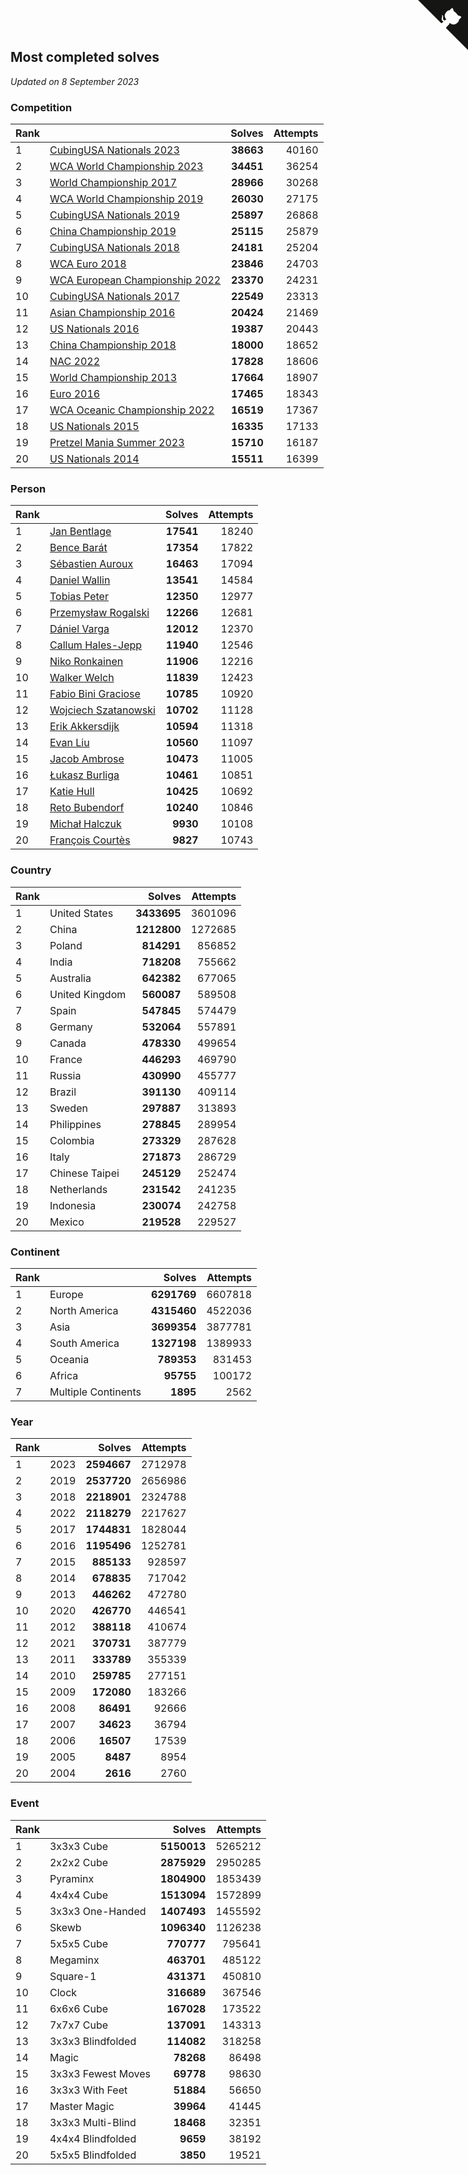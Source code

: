 ## Most completed solves

*Updated on  8 September 2023*


### Competition

| Rank |  | Solves | Attempts |
| :--- | :--- | ---: | ---: |
| 1 | [CubingUSA Nationals 2023](https://www.worldcubeassociation.org/competitions/CubingUSANationals2023) | **38663** | 40160 |
| 2 | [WCA World Championship 2023](https://www.worldcubeassociation.org/competitions/WC2023) | **34451** | 36254 |
| 3 | [World Championship 2017](https://www.worldcubeassociation.org/competitions/WC2017) | **28966** | 30268 |
| 4 | [WCA World Championship 2019](https://www.worldcubeassociation.org/competitions/WC2019) | **26030** | 27175 |
| 5 | [CubingUSA Nationals 2019](https://www.worldcubeassociation.org/competitions/CubingUSANationals2019) | **25897** | 26868 |
| 6 | [China Championship 2019](https://www.worldcubeassociation.org/competitions/ChinaChampionship2019) | **25115** | 25879 |
| 7 | [CubingUSA Nationals 2018](https://www.worldcubeassociation.org/competitions/CubingUSANationals2018) | **24181** | 25204 |
| 8 | [WCA Euro 2018](https://www.worldcubeassociation.org/competitions/Euro2018) | **23846** | 24703 |
| 9 | [WCA European Championship 2022](https://www.worldcubeassociation.org/competitions/Euro2022) | **23370** | 24231 |
| 10 | [CubingUSA Nationals 2017](https://www.worldcubeassociation.org/competitions/CubingUSANationals2017) | **22549** | 23313 |
| 11 | [Asian Championship 2016](https://www.worldcubeassociation.org/competitions/AsianChampionship2016) | **20424** | 21469 |
| 12 | [US Nationals 2016](https://www.worldcubeassociation.org/competitions/USNationals2016) | **19387** | 20443 |
| 13 | [China Championship 2018](https://www.worldcubeassociation.org/competitions/ChinaChampionship2018) | **18000** | 18652 |
| 14 | [NAC 2022](https://www.worldcubeassociation.org/competitions/NAC2022) | **17828** | 18606 |
| 15 | [World Championship 2013](https://www.worldcubeassociation.org/competitions/WC2013) | **17664** | 18907 |
| 16 | [Euro 2016](https://www.worldcubeassociation.org/competitions/Euro2016) | **17465** | 18343 |
| 17 | [WCA Oceanic Championship 2022](https://www.worldcubeassociation.org/competitions/OC2022) | **16519** | 17367 |
| 18 | [US Nationals 2015](https://www.worldcubeassociation.org/competitions/USNationals2015) | **16335** | 17133 |
| 19 | [Pretzel Mania Summer 2023](https://www.worldcubeassociation.org/competitions/PretzelManiaSummer2023) | **15710** | 16187 |
| 20 | [US Nationals 2014](https://www.worldcubeassociation.org/competitions/USNationals2014) | **15511** | 16399 |

### Person

| Rank |  | Solves | Attempts |
| :--- | :--- | ---: | ---: |
| 1 | [Jan Bentlage](https://www.worldcubeassociation.org/persons/2010BENT01) | **17541** | 18240 |
| 2 | [Bence Barát](https://www.worldcubeassociation.org/persons/2008BARA01) | **17354** | 17822 |
| 3 | [Sébastien Auroux](https://www.worldcubeassociation.org/persons/2008AURO01) | **16463** | 17094 |
| 4 | [Daniel Wallin](https://www.worldcubeassociation.org/persons/2013WALL03) | **13541** | 14584 |
| 5 | [Tobias Peter](https://www.worldcubeassociation.org/persons/2014PETE03) | **12350** | 12977 |
| 6 | [Przemysław Rogalski](https://www.worldcubeassociation.org/persons/2013ROGA02) | **12266** | 12681 |
| 7 | [Dániel Varga](https://www.worldcubeassociation.org/persons/2008VARG01) | **12012** | 12370 |
| 8 | [Callum Hales-Jepp](https://www.worldcubeassociation.org/persons/2012HALE01) | **11940** | 12546 |
| 9 | [Niko Ronkainen](https://www.worldcubeassociation.org/persons/2010RONK01) | **11906** | 12216 |
| 10 | [Walker Welch](https://www.worldcubeassociation.org/persons/2011WELC01) | **11839** | 12423 |
| 11 | [Fabio Bini Graciose](https://www.worldcubeassociation.org/persons/2010GRAC02) | **10785** | 10920 |
| 12 | [Wojciech Szatanowski](https://www.worldcubeassociation.org/persons/2011SZAT01) | **10702** | 11128 |
| 13 | [Erik Akkersdijk](https://www.worldcubeassociation.org/persons/2005AKKE01) | **10594** | 11318 |
| 14 | [Evan Liu](https://www.worldcubeassociation.org/persons/2009LIUE01) | **10560** | 11097 |
| 15 | [Jacob Ambrose](https://www.worldcubeassociation.org/persons/2010AMBR01) | **10473** | 11005 |
| 16 | [Łukasz Burliga](https://www.worldcubeassociation.org/persons/2013BURL01) | **10461** | 10851 |
| 17 | [Katie Hull](https://www.worldcubeassociation.org/persons/2010HULL01) | **10425** | 10692 |
| 18 | [Reto Bubendorf](https://www.worldcubeassociation.org/persons/2012BUBE01) | **10240** | 10846 |
| 19 | [Michał Halczuk](https://www.worldcubeassociation.org/persons/2006HALC01) | **9930** | 10108 |
| 20 | [François Courtès](https://www.worldcubeassociation.org/persons/2008COUR01) | **9827** | 10743 |

### Country

| Rank |  | Solves | Attempts |
| :--- | :--- | ---: | ---: |
| 1 | United States | **3433695** | 3601096 |
| 2 | China | **1212800** | 1272685 |
| 3 | Poland | **814291** | 856852 |
| 4 | India | **718208** | 755662 |
| 5 | Australia | **642382** | 677065 |
| 6 | United Kingdom | **560087** | 589508 |
| 7 | Spain | **547845** | 574479 |
| 8 | Germany | **532064** | 557891 |
| 9 | Canada | **478330** | 499654 |
| 10 | France | **446293** | 469790 |
| 11 | Russia | **430990** | 455777 |
| 12 | Brazil | **391130** | 409114 |
| 13 | Sweden | **297887** | 313893 |
| 14 | Philippines | **278845** | 289954 |
| 15 | Colombia | **273329** | 287628 |
| 16 | Italy | **271873** | 286729 |
| 17 | Chinese Taipei | **245129** | 252474 |
| 18 | Netherlands | **231542** | 241235 |
| 19 | Indonesia | **230074** | 242758 |
| 20 | Mexico | **219528** | 229527 |

### Continent

| Rank |  | Solves | Attempts |
| :--- | :--- | ---: | ---: |
| 1 | Europe | **6291769** | 6607818 |
| 2 | North America | **4315460** | 4522036 |
| 3 | Asia | **3699354** | 3877781 |
| 4 | South America | **1327198** | 1389933 |
| 5 | Oceania | **789353** | 831453 |
| 6 | Africa | **95755** | 100172 |
| 7 | Multiple Continents | **1895** | 2562 |

### Year

| Rank |  | Solves | Attempts |
| :--- | :--- | ---: | ---: |
| 1 | 2023 | **2594667** | 2712978 |
| 2 | 2019 | **2537720** | 2656986 |
| 3 | 2018 | **2218901** | 2324788 |
| 4 | 2022 | **2118279** | 2217627 |
| 5 | 2017 | **1744831** | 1828044 |
| 6 | 2016 | **1195496** | 1252781 |
| 7 | 2015 | **885133** | 928597 |
| 8 | 2014 | **678835** | 717042 |
| 9 | 2013 | **446262** | 472780 |
| 10 | 2020 | **426770** | 446541 |
| 11 | 2012 | **388118** | 410674 |
| 12 | 2021 | **370731** | 387779 |
| 13 | 2011 | **333789** | 355339 |
| 14 | 2010 | **259785** | 277151 |
| 15 | 2009 | **172080** | 183266 |
| 16 | 2008 | **86491** | 92666 |
| 17 | 2007 | **34623** | 36794 |
| 18 | 2006 | **16507** | 17539 |
| 19 | 2005 | **8487** | 8954 |
| 20 | 2004 | **2616** | 2760 |

### Event

| Rank |  | Solves | Attempts |
| :--- | :--- | ---: | ---: |
| 1 | 3x3x3 Cube | **5150013** | 5265212 |
| 2 | 2x2x2 Cube | **2875929** | 2950285 |
| 3 | Pyraminx | **1804900** | 1853439 |
| 4 | 4x4x4 Cube | **1513094** | 1572899 |
| 5 | 3x3x3 One-Handed | **1407493** | 1455592 |
| 6 | Skewb | **1096340** | 1126238 |
| 7 | 5x5x5 Cube | **770777** | 795641 |
| 8 | Megaminx | **463701** | 485122 |
| 9 | Square-1 | **431371** | 450810 |
| 10 | Clock | **316689** | 367546 |
| 11 | 6x6x6 Cube | **167028** | 173522 |
| 12 | 7x7x7 Cube | **137091** | 143313 |
| 13 | 3x3x3 Blindfolded | **114082** | 318258 |
| 14 | Magic | **78268** | 86498 |
| 15 | 3x3x3 Fewest Moves | **69778** | 98630 |
| 16 | 3x3x3 With Feet | **51884** | 56650 |
| 17 | Master Magic | **39964** | 41445 |
| 18 | 3x3x3 Multi-Blind | **18468** | 32351 |
| 19 | 4x4x4 Blindfolded | **9659** | 38192 |
| 20 | 5x5x5 Blindfolded | **3850** | 19521 |


<a href="https://github.com/JustinTimeCuber/wca_statistics" class="github-corner" aria-label="View source on Github"><svg width="80" height="80" viewBox="0 0 250 250" style="fill:#151513; color:#fff; position: absolute; top: 0; border: 0; right: 0;" aria-hidden="true"><path d="M0,0 L115,115 L130,115 L142,142 L250,250 L250,0 Z"></path><path d="M128.3,109.0 C113.8,99.7 119.0,89.6 119.0,89.6 C122.0,82.7 120.5,78.6 120.5,78.6 C119.2,72.0 123.4,76.3 123.4,76.3 C127.3,80.9 125.5,87.3 125.5,87.3 C122.9,97.6 130.6,101.9 134.4,103.2" fill="currentColor" style="transform-origin: 130px 106px;" class="octo-arm"></path><path d="M115.0,115.0 C114.9,115.1 118.7,116.5 119.8,115.4 L133.7,101.6 C136.9,99.2 139.9,98.4 142.2,98.6 C133.8,88.0 127.5,74.4 143.8,58.0 C148.5,53.4 154.0,51.2 159.7,51.0 C160.3,49.4 163.2,43.6 171.4,40.1 C171.4,40.1 176.1,42.5 178.8,56.2 C183.1,58.6 187.2,61.8 190.9,65.4 C194.5,69.0 197.7,73.2 200.1,77.6 C213.8,80.2 216.3,84.9 216.3,84.9 C212.7,93.1 206.9,96.0 205.4,96.6 C205.1,102.4 203.0,107.8 198.3,112.5 C181.9,128.9 168.3,122.5 157.7,114.1 C157.9,116.9 156.7,120.9 152.7,124.9 L141.0,136.5 C139.8,137.7 141.6,141.9 141.8,141.8 Z" fill="currentColor" class="octo-body"></path></svg></a><style>.github-corner:hover .octo-arm{animation:octocat-wave 560ms ease-in-out}@keyframes octocat-wave{0%,100%{transform:rotate(0)}20%,60%{transform:rotate(-25deg)}40%,80%{transform:rotate(10deg)}}@media (max-width:500px){.github-corner:hover .octo-arm{animation:none}.github-corner .octo-arm{animation:octocat-wave 560ms ease-in-out}}</style>
